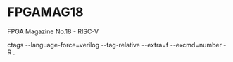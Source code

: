 # FPGAMAG18
FPGA Magazine No.18 - RISC-V

ctags --language-force=verilog --tag-relative --extra=f --excmd=number -R .